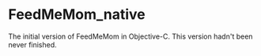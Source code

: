 # FeedMeMom_native
The initial version of FeedMeMom in Objective-C. 
This version hadn't been never finished.
